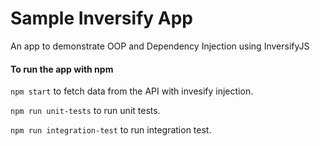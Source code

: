 # Sample Inversify App
An app to demonstrate OOP and Dependency Injection using InversifyJS

#### To run the app with npm
 
`npm start` to fetch data from the API with invesify injection.

`npm run unit-tests` to run unit tests.

`npm run integration-test` to run integration test.
 